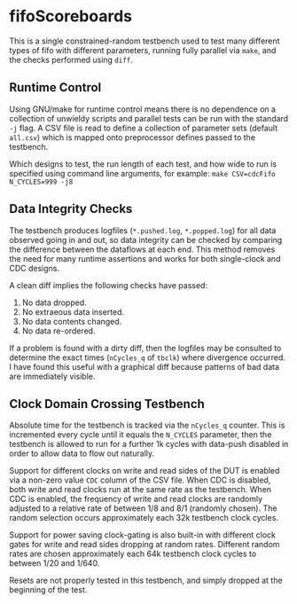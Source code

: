 
fifoScoreboards
===============

This is a single constrained-random testbench used to test many different types
of fifo with different parameters, running fully parallel via `make`, and the
checks performed using `diff`.


Runtime Control
---------------

Using GNU/make for runtime control means there is no dependence on a collection
of unwieldy scripts and parallel tests can be run with the standard `-j` flag.
A CSV file is read to define a collection of parameter sets (default `all.csv`)
which is mapped onto preprocessor defines passed to the testbench.

Which designs to test, the run length of each test, and how wide to run is
specified using command line arguments, for example:
`make CSV=cdcFifo N_CYCLES=999 -j8`


Data Integrity Checks
---------------------

The testbench produces logfiles (`*.pushed.log`, `*.popped.log`) for all data
observed going in and out, so data integrity can be checked by comparing the
difference between the dataflows at each end.
This method removes the need for many runtime assertions and works for both
single-clock and CDC designs.

A clean diff implies the following checks have passed:
  1. No data dropped.
  2. No extraeous data inserted.
  3. No data contents changed.
  4. No data re-ordered.

If a problem is found with a dirty diff, then the logfiles may be consulted to
determine the exact times (`nCycles_q` of `tbclk`) where divergence occurred.
I have found this useful with a graphical diff because patterns of bad data are
immediately visible.


Clock Domain Crossing Testbench
-------------------------------

Absolute time for the testbench is tracked via the `nCycles_q` counter.
This is incremented every cycle until it equals the `N_CYCLES` parameter, then
the testbench is allowed to run for a further 1k cycles with data-push disabled
in order to allow data to flow out naturally.

Support for different clocks on write and read sides of the DUT is enabled via
a non-zero value `CDC` column of the CSV file.
When CDC is disabled, both write and read clocks run at the same rate as the
testbench.
When CDC is enabled, the frequency of write and read clocks are randomly
adjusted to a relative rate of between 1/8 and 8/1 (randomly chosen).
The random selection occurs approximately each 32k testbench clock cycles.

Support for power saving clock-gating is also built-in with different clock
gates for write and read sides dropping at random rates.
Different random rates are chosen approximately each 64k testbench clock cycles
to between 1/20 and 1/640.

Resets are not properly tested in this testbench, and simply dropped at the
beginning of the test.

